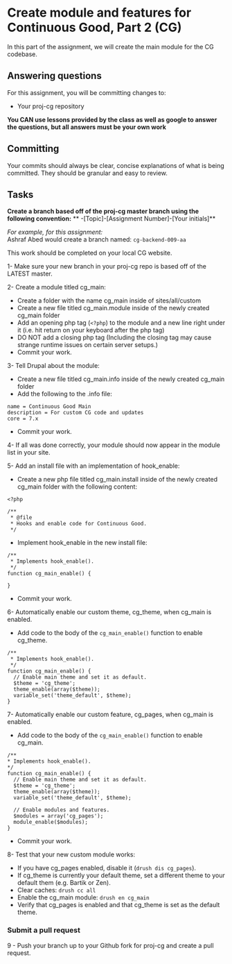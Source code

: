 # Create module and features for Continuous Good, Part 2 (CG)
In this part of the assignment, we will create the main module for the CG codebase.

## Answering questions
For this assignment, you will be committing changes to:
- Your proj-cg repository

**You CAN use lessons provided by the class as well as google to answer the questions, but all answers must be your own work**

## Committing
Your commits should always be clear, concise explanations of what is being committed. They should be granular and easy to review.

## Tasks
**Create a branch based off of the proj-cg master branch using the following convention:**
** -[Topic]-[Assignment Number]-[Your initials]**

*For example, for this assignment:*  
Ashraf Abed would create a branch named: ```cg-backend-009-aa```

This work should be completed on your local CG website.  

1- Make sure your new branch in your proj-cg repo is based off of the LATEST master.

2- Create a module titled cg_main:
  - Create a folder with the name cg_main inside of sites/all/custom
  - Create a new file titled cg_main.module inside of the newly created cg_main folder
  - Add an opening php tag (`<?php`) to the module and a new line right under it (i.e. hit return on your keyboard after the php tag)
  - DO NOT add a closing php tag (Including the closing tag may cause strange runtime issues on certain server setups.)
  - Commit your work.

3- Tell Drupal about the module:
  - Create a new file titled cg_main.info inside of the newly created cg_main folder
  - Add the following to the .info file:
  ```
  name = Continuous Good Main
  description = For custom CG code and updates
  core = 7.x
  ```
  - Commit your work.

4- If all was done correctly, your module should now appear in the module list in your site.

5- Add an install file with an implementation of hook_enable:
  - Create a new php file titled cg_main.install inside of the newly created cg_main folder with the following content:

  ```
  <?php

  /**
   * @file
   * Hooks and enable code for Continuous Good.
   */

  ```

  - Implement hook_enable in the new install file:
  ```
  /**
   * Implements hook_enable().
   */
  function cg_main_enable() {

  }

  ```
  - Commit your work.

6- Automatically enable our custom theme, cg_theme, when cg_main is enabled.
  - Add code to the body of the `cg_main_enable()` function to enable cg_theme.

  ```
  /**
   * Implements hook_enable().
   */
  function cg_main_enable() {
    // Enable main theme and set it as default.
    $theme = 'cg_theme';
    theme_enable(array($theme));
    variable_set('theme_default', $theme);
  }

  ```

7- Automatically enable our custom feature, cg_pages, when cg_main is enabled.
  - Add code to the body of the `cg_main_enable()` function to enable cg_main.

  ```
  /**
  * Implements hook_enable().
  */
  function cg_main_enable() {
    // Enable main theme and set it as default.
    $theme = 'cg_theme';
    theme_enable(array($theme));
    variable_set('theme_default', $theme);

    // Enable modules and features.
    $modules = array('cg_pages');
    module_enable($modules);
  }
  ```
  - Commit your work.

8- Test that your new custom module works:
  - If you have cg_pages enabled, disable it (`drush dis cg_pages`).
  - If cg_theme is currently your default theme, set a different theme to your default them (e.g. Bartik or Zen).
  - Clear caches: `drush cc all`
  - Enable the cg_main module: `drush en cg_main`
  - Verify that cg_pages is enabled and that cg_theme is set as the default theme.

### Submit a pull request
9 - Push your branch up to your Github fork for proj-cg and create a pull request.
